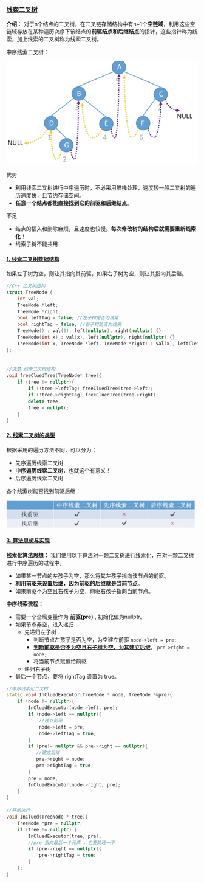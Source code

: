 ###  [线索二叉树](#)

**介绍**： 对于n个结点的二叉树，在二叉链存储结构中有n+1个**空链域**，利用这些空链域存放在某种遍历次序下该结点的**前驱结点和后继结点**的指针，这些指针称为线索，加上线索的二叉树称为线索二叉树。

中序线索二叉树：

<img src="../../assets/image-20230603154201526.png" width="600px">



优势

*  利用线索二叉树进行中序遍历时，不必采用堆栈处理，速度较一般二叉树的遍历速度快，且节约存储空间。
* **任意一个结点都能直接找到它的前驱和后继结点**。

不足

* 结点的插入和删除麻烦，且速度也较慢。**每次修改树的结构后就需要重新线索化**！
* 线索子树不能共用



#### [1.  线索二叉树数据结构](#)

如果左子树为空，则让其指向其前驱，如果右子树为空，则让其指向其后继。

```cpp
//C++ 二叉树结构
struct TreeNode {
    int val;
    TreeNode *left;
    TreeNode *right;
    bool leftTag = false; //左子树是否为线索
    bool rightTag = false; //右子树是否为线索
    TreeNode() : val(0), left(nullptr), right(nullptr) {}
    TreeNode(int x) : val(x), left(nullptr), right(nullptr) {}
    TreeNode(int x, TreeNode *left, TreeNode *right) : val(x), left(left), right(right) {}
};


//清楚 线索二叉树结构
void freeCluedTree(TreeNode* tree){
    if (tree != nullptr){
        if (!tree->leftTag) freeCluedTree(tree->left);
        if (!tree->rightTag) freeCluedTree(tree->right);
        delete tree;
        tree = nullptr;
    }
}
```



#### [2. 线索二叉树的类型](#)

根据采用的遍历方法不同，可以分为：

* 先序遍历线索二叉树
* **中序遍历线索二叉树**，也就这个有意义！
* 后序遍历线索二叉树



各个线索树能否找到前驱后继：

<img src="../../assets/image-20230603162546824.png" width="600px">



#### [3. 算法思想与实现](#)

**线索化算法思想：** 我们使用以下算法对一颗二叉树进行线索化，在对一颗二叉树进行中序遍历的过程中，

* 如果某一节点的左孩子为空，那么将其左孩子指向该节点的前驱。
* **利用前驱来设置后继，因为前驱的后继就是当前节点**。
*  如果前驱不为空且右孩子为空，前驱右孩子指向当前节点。

**中序线索流程：**

* 需要一个全局变量作为 **前驱(pre)** , 初始化值为nullptr。
* 如果节点非空，进入递归
  * 先递归左子树
    * 判断节点左孩子是否为空，为空建立前驱 `node->left = pre;`
    * [**判断前驱是否不为空且右子树为空，为其建立后继**](#)。 `pre->right = node;`
    * 将当前节点赋值给前驱
  * 递归右子树
* 最后一个节点，要将 rightTag 设置为 true。

```cpp
//中序线索化二叉树
static void InCluedExecutor(TreeNode * node, TreeNode *&pre){
    if (node != nullptr){
        InCluedExecutor(node->left, pre);
        if (node->left == nullptr){
            //建立前驱
            node->left = pre;
            node->leftTag = true;
        }
        if (pre!= nullptr && pre->right == nullptr){
           //建立后继
           pre->right = node;
           pre->rightTag = true;
        }
        pre = node;
        InCluedExecutor(node->right, pre);
    }
}

//开始执行
void InClued(TreeNode * tree){
    TreeNode *pre = nullptr;
    if (tree != nullptr) {
        InCluedExecutor(tree, pre);
        //pre 指向最后一个元素 ，也要处理一下
        if (pre->right == nullptr){
            pre->rightTag = true;
        }
    };
}
```

